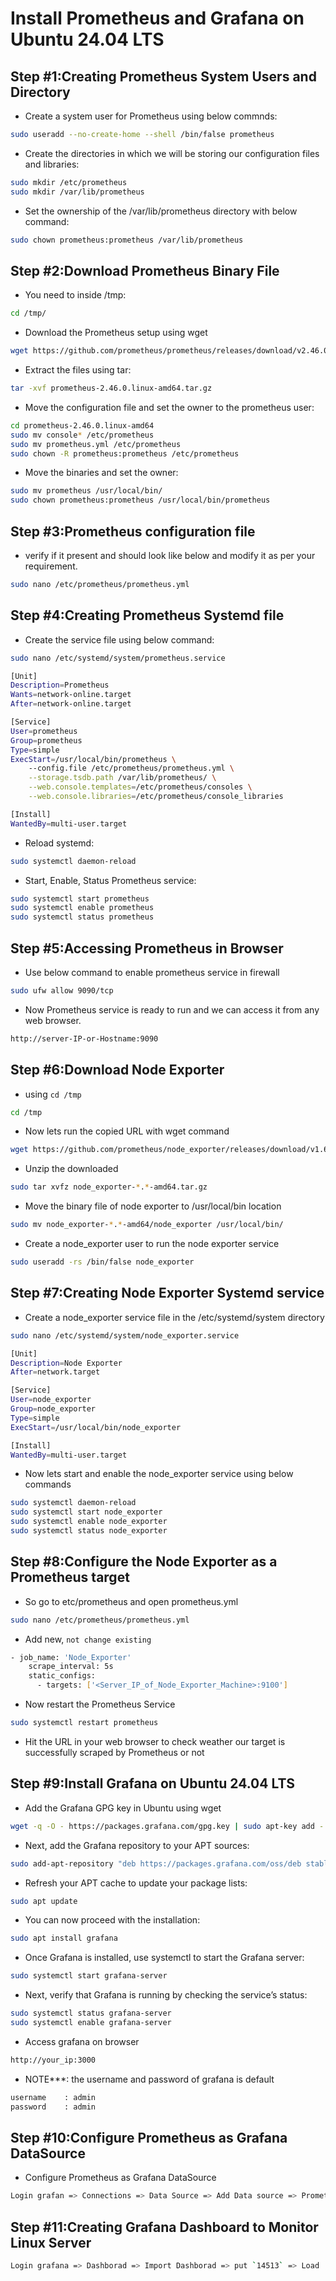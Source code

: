 # Install Prometheus and Grafana on Ubuntu 24.04 LTS

## Step #1:Creating Prometheus System Users and Directory
- Create a system user for Prometheus using below commnds:
```sh
sudo useradd --no-create-home --shell /bin/false prometheus
```
- Create the directories in which we will be storing our configuration files and libraries:
```sh
sudo mkdir /etc/prometheus
sudo mkdir /var/lib/prometheus
```
- Set the ownership of the /var/lib/prometheus directory with below command:
```sh
sudo chown prometheus:prometheus /var/lib/prometheus
```

## Step #2:Download Prometheus Binary File
- You need to inside /tmp:
```sh
cd /tmp/
```
- Download the Prometheus setup using wget
```sh
wget https://github.com/prometheus/prometheus/releases/download/v2.46.0/prometheus-2.46.0.linux-amd64.tar.gz
```
- Extract the files using tar:
```sh
tar -xvf prometheus-2.46.0.linux-amd64.tar.gz
```
- Move the configuration file and set the owner to the prometheus user:
```sh
cd prometheus-2.46.0.linux-amd64
sudo mv console* /etc/prometheus
sudo mv prometheus.yml /etc/prometheus
sudo chown -R prometheus:prometheus /etc/prometheus
```
- Move the binaries and set the owner:
```sh
sudo mv prometheus /usr/local/bin/
sudo chown prometheus:prometheus /usr/local/bin/prometheus
```

## Step #3:Prometheus configuration file
- verify if it present and should look like below and modify it as per your requirement.
```sh
sudo nano /etc/prometheus/prometheus.yml
```

## Step #4:Creating Prometheus Systemd file
- Create the service file using below command:
```sh
sudo nano /etc/systemd/system/prometheus.service
```
```sh
[Unit]
Description=Prometheus
Wants=network-online.target
After=network-online.target

[Service]
User=prometheus
Group=prometheus
Type=simple
ExecStart=/usr/local/bin/prometheus \
    --config.file /etc/prometheus/prometheus.yml \
    --storage.tsdb.path /var/lib/prometheus/ \
    --web.console.templates=/etc/prometheus/consoles \
    --web.console.libraries=/etc/prometheus/console_libraries

[Install]
WantedBy=multi-user.target
```
- Reload systemd:
```sh
sudo systemctl daemon-reload
```
- Start, Enable, Status Prometheus service:
```sh
sudo systemctl start prometheus
sudo systemctl enable prometheus
sudo systemctl status prometheus
```

## Step #5:Accessing Prometheus in Browser
- Use below command to enable prometheus service in firewall 
```sh
sudo ufw allow 9090/tcp
```
- Now Prometheus service is ready to run and we can access it from any web browser.
```sh
http://server-IP-or-Hostname:9090
```

## Step #6:Download Node Exporter
- using `cd /tmp`
```sh
cd /tmp
```
- Now lets run the copied URL with wget command
```sh
wget https://github.com/prometheus/node_exporter/releases/download/v1.6.1/node_exporter-1.6.1.linux-amd64.tar.gz
```
- Unzip the downloaded
```sh
sudo tar xvfz node_exporter-*.*-amd64.tar.gz
```
- Move the binary file of node exporter to /usr/local/bin location
```sh
sudo mv node_exporter-*.*-amd64/node_exporter /usr/local/bin/
```
- Create a node_exporter user to run the node exporter service
```sh
sudo useradd -rs /bin/false node_exporter
```

## Step #7:Creating Node Exporter Systemd service
- Create a node_exporter service file in the /etc/systemd/system directory
```sh
sudo nano /etc/systemd/system/node_exporter.service
```
```sh
[Unit]
Description=Node Exporter
After=network.target

[Service]
User=node_exporter
Group=node_exporter
Type=simple
ExecStart=/usr/local/bin/node_exporter

[Install]
WantedBy=multi-user.target
```
- Now lets start and enable the node_exporter service using below commands
```sh
sudo systemctl daemon-reload
sudo systemctl start node_exporter
sudo systemctl enable node_exporter
sudo systemctl status node_exporter
```

## Step #8:Configure the Node Exporter as a Prometheus target
- So go to etc/prometheus and open prometheus.yml
```sh
sudo nano /etc/prometheus/prometheus.yml
```
- Add new, `not change existing`
```sh
- job_name: 'Node_Exporter'
    scrape_interval: 5s
    static_configs:
      - targets: ['<Server_IP_of_Node_Exporter_Machine>:9100']
```
- Now restart the Prometheus Service
```sh
sudo systemctl restart prometheus
```
- Hit the URL in your web browser to check weather our target is successfully scraped by Prometheus or not

## Step #9:Install Grafana on Ubuntu 24.04 LTS
- Add the Grafana GPG key in Ubuntu using wget
```sh
wget -q -O - https://packages.grafana.com/gpg.key | sudo apt-key add -
```
- Next, add the Grafana repository to your APT sources:
```sh
sudo add-apt-repository "deb https://packages.grafana.com/oss/deb stable main"
```
- Refresh your APT cache to update your package lists:
```sh
sudo apt update
```
- You can now proceed with the installation:
```sh
sudo apt install grafana
```
- Once Grafana is installed, use systemctl to start the Grafana server:
```sh
sudo systemctl start grafana-server
```
- Next, verify that Grafana is running by checking the service’s status:
```sh
sudo systemctl status grafana-server
sudo systemctl enable grafana-server
```
- Access grafana on browser
```sh
http://your_ip:3000
```
- NOTE***: the username and password of grafana is default
```sh
username    : admin
password    : admin
```

## Step #10:Configure Prometheus as Grafana DataSource
- Configure Prometheus as Grafana DataSource
```sh
Login grafan => Connections => Data Source => Add Data source => Prometheus => pass url Prometheus => `Save & Test`
```

## Step #11:Creating Grafana Dashboard to Monitor Linux Server
```sh
Login grafana => Dashborad => Import Dashborad => put `14513` => Load
```

